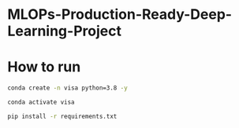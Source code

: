 # MLOPs-Production-Ready-Deep-Learning-Project



# How to run
```bash
conda create -n visa python=3.8 -y
```


```bash
conda activate visa
```

```bash
pip install -r requirements.txt
```